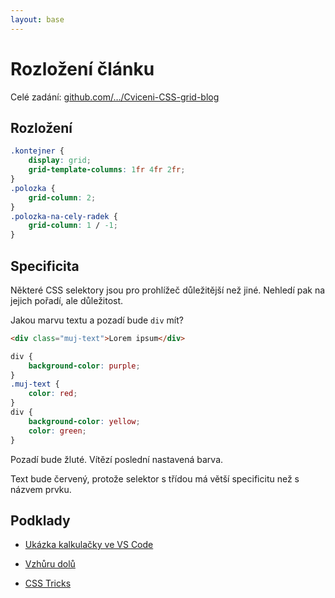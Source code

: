 ```yaml
---
layout: base
---
```


# Rozložení článku

Celé zadání: [github.com/…/Cviceni-CSS-grid-blog](https://github.com/Czechitas-podklady-WEB/Cviceni-CSS-grid-blog)

## Rozložení

```css
.kontejner {
	display: grid;
	grid-template-columns: 1fr 4fr 2fr;
}
.polozka {
	grid-column: 2;
}
.polozka-na-cely-radek {
	grid-column: 1 / -1;
}
```

## Specificita

Některé CSS selektory jsou pro prohlížeč důležitější než jiné. Nehledí pak na jejich pořadí, ale důležitost.

Jakou marvu textu a pozadí bude `div` mít?

```html
<div class="muj-text">Lorem ipsum</div>
```

```css
div {
	background-color: purple;
}
.muj-text {
	color: red;
}
div {
	background-color: yellow;
	color: green;
}
```

Pozadí bude žluté. Vítězí poslední nastavená barva.

Text bude červený, protože selektor s třídou má větší specificitu než s názvem prvku.

## Podklady

- [Ukázka kalkulačky ve VS Code](https://umaar.com/dev-tips/226-vs-code-selector-specificity/)

- [Vzhůru dolů](https://www.vzhurudolu.cz/prirucka/css-kaskada#specificita)

- [CSS Tricks](https://css-tricks.com/specifics-on-css-specificity/)
